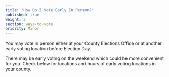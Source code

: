 ```yaml
---
title: "How Do I Vote Early In Person?"
published: true
weight: 2
section: ways-to-vote
priority: Minor
---
```

You may vote in person either at your County Elections Office or at another early voting location before Election Day. 

There may be early voting on the weekend which could be more convenient for you.  Check below for locations and hours of early voting locations in your county. 
